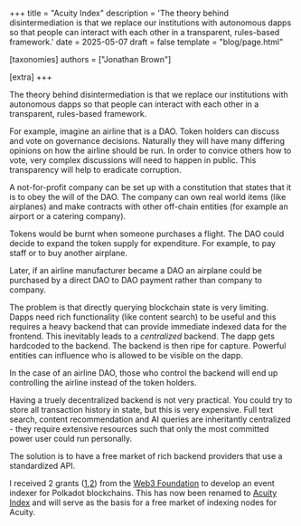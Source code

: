 +++
title = "Acuity Index"
description = 'The theory behind disintermediation is that we replace our institutions with autonomous dapps so that people can interact with each other in a transparent, rules-based framework.'
date = 2025-05-07
draft = false
template = "blog/page.html"

[taxonomies]
authors = ["Jonathan Brown"]

[extra]
+++

The theory behind disintermediation is that we replace our institutions with autonomous dapps so that people can interact with each other in a transparent, rules-based framework.

For example, imagine an airline that is a DAO. Token holders can discuss and vote on governance decisions. Naturally they will have many differing opinions on how the airline should be run. In order to convice others how to vote, very complex discussions will need to happen in public. This transparency will help to eradicate corruption.

A not-for-profit company can be set up with a constitution that states that it is to obey the will of the DAO. The company can own real world items (like airplanes) and make contracts with other off-chain entities (for example an airport or a catering company).

Tokens would be burnt when someone purchases a flight. The DAO could decide to expand the token supply for expenditure. For example, to pay staff or to buy another airplane.

Later, if an airline manufacturer became a DAO an airplane could be purchased by a direct DAO to DAO payment rather than company to company.

The problem is that directly querying blockchain state is very limiting. Dapps need rich functionality (like content search) to be useful and this requires a heavy backend that can provide immediate indexed data for the frontend. This inevitably leads to a *centralized* backend. The dapp gets hardcoded to the backend. The backend is then ripe for capture. Powerful entities can influence who is allowed to be visible on the dapp.

In the case of an airline DAO, those who control the backend will end up controlling the airline instead of the token holders. 

Having a truely decentralized backend is not very practical. You could try to store all transaction history in state, but this is very expensive. Full text search, content recommendation and AI queries are inheritantly centralized - they require extensive resources such that only the most committed power user could run personally.

The solution is to have a free market of rich backend providers that use a standardized API.

I received 2 grants ([1](https://github.com/w3f/Grants-Program/blob/master/applications/hybrid.md),[2](https://github.com/w3f/Grants-Program/blob/master/applications/hybrid2.md)) from the [Web3 Foundation](https://grants.web3.foundation/) to develop an event indexer for Polkadot blockchains. This has now been renamed to [Acuity Index](https://index.acuity.network/) and will serve as the basis for a free market of indexing nodes for Acuity.
